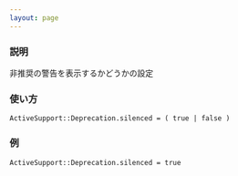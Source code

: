 ```yaml
---
layout: page
---
```

### 説明
非推奨の警告を表示するかどうかの設定

### 使い方
    ActiveSupport::Deprecation.silenced = ( true | false )

### 例
    ActiveSupport::Deprecation.silenced = true
